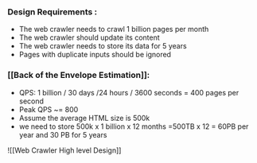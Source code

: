 ### Design Requirements :
- The web crawler needs to crawl 1 billion pages per month
- The web crawler should update its content
- The web crawler needs to store its data for 5 years
- Pages with duplicate inputs should be ignored

### [[Back of the Envelope Estimation]]: 
- QPS: 1 billion / 30 days /24 hours / 3600 seconds = 400 pages per second
- Peak QPS ~= 800 
- Assume the average HTML size is 500k
- we need to store 500k x 1 billion x 12 months =500TB x 12 = 60PB per year and 30 PB for 5 years

![[Web Crawler High level Design]]